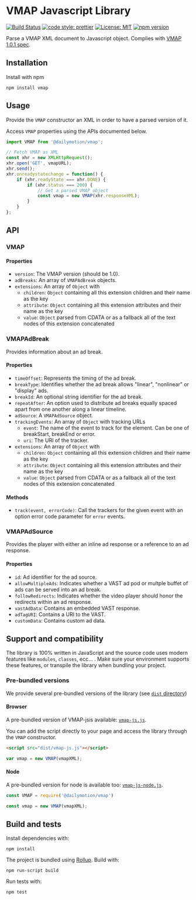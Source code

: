 # VMAP Javascript Library

[![Build Status](https://travis-ci.org/dailymotion/vmap-js.png)](https://travis-ci.org/dailymotion/vmap-js)
[![code style: prettier](https://img.shields.io/badge/code_style-prettier-ff69b4.svg?style=flat-square)](https://github.com/prettier/prettier)
[![License: MIT](https://img.shields.io/badge/License-MIT-yellow.svg)](https://opensource.org/licenses/MIT)
[![npm version](https://badge.fury.io/js/vmap.svg)](https://badge.fury.io/js/vmap)

Parse a VMAP XML document to Javascript object. Complies with [VMAP 1.0.1 spec](http://www.iab.net/media/file/VMAP.pdf).

## Installation

Install with npm
```
npm install vmap
```

## Usage

Provide the `VMAP` constructor an XML in order to have a parsed version of it.

Access `VMAP` properties using the APIs documented below.

``` javascript
import VMAP from '@dailymotion/vmap';

// Fetch VMAP as XML
const xhr = new XMLHttpRequest();
xhr.open('GET', vmapURL);
xhr.send();
xhr.onreadystatechange = function() {
    if (xhr.readyState === xhr.DONE) {
        if (xhr.status === 200) {
            // Get a parsed VMAP object
            const vmap = new VMAP(xhr.responseXML);
        }
    }
};
```

## API

### VMAP

#### Properties

* `version`: The VMAP version (should be 1.0).
* `adBreaks`: An array of `VMAPAdBreak` objects.
* `extensions`: An array of `Object` with
    * `children`: `Object` containing all this extension children and their name as the key
    * `attribute`: `Object` containing all this extension attributes and their name as the key
    * `value`: `Object` parsed from CDATA or as a fallback all of the text nodes of this extension concatenated

### VMAPAdBreak

Provides information about an ad break.

#### Properties

* `timeOffset`: Represents the timing of the ad break.
* `breakType`: Identifies whether the ad break allows "linear", "nonlinear" or "display" ads.
* `breakId`: An optional string identifier for the ad break.
* `repeatAfter`: An option used to distribute ad breaks equally spaced apart from one another along a linear timeline.
* `adSource`: A `VMAPAdSource` object.
* `trackingEvents`: An array of `Object` with tracking URLs
    * `event`: The name of the event to track for the element. Can be one of breakStart, breakEnd or error.
    * `uri`: The URI of the tracker.
* `extensions`: An array of `Object` with
    * `children`: `Object` containing all this extension children and their name as the key
    * `attribute`: `Object` containing all this extension attributes and their name as the key
    * `value`: `Object` parsed from CDATA or as a fallback all of the text nodes of this extension concatenated

#### Methods

* `track(event, errorCode)`: Call the trackers for the given event with an option error code parameter for `error` events.

### VMAPAdSource

Provides the player with either an inline ad response or a reference to an ad response.

#### Properties

* `id`: Ad identifier for the ad source.
* `allowMultipleAds`: Indicates whether a VAST ad pod or multple buffet of ads can be served into an ad break.
* `followRedirects`: Indicates whether the video player should honor the redirects within an ad response.
* `vastAdData`: Contains an embedded VAST response.
* `adTagURI`: Contains a URI to the VAST.
* `customData`: Contains custom ad data.

## Support and compatibility
The library is 100% written in JavaScript and the source code uses modern features like `modules`, `classes`, ecc... . Make sure your environment supports these features, or transpile the library when bundling your project.

### Pre-bundled versions
We provide several pre-bundled versions of the library (see [`dist` directory](dist/))

#### Browser
A pre-bundled version of VMAP-jsis available: [`vmap-js.js`](dist/vmap-js.js).

You can add the script directly to your page and access the library through the `VMAP` constructor.

```html
<script src="dist/vmap-js.js"></script>
```

```javascript
var vmap = new VMAP(vmapXML);
```

#### Node
A pre-bundled version for node is available too: [`vmap-js-node.js`](dist/vmap-js-node.js).

```javascript
const VMAP = require('@dailymotion/vmap')

const vmap = new VMAP(vmapXML);
```

## Build and tests

Install dependencies with:

```
npm install
```

The project is bundled using [Rollup](https://rollupjs.org/guide/en). Build with:

```
npm run-script build
```

Run tests with:

```
npm test
```

